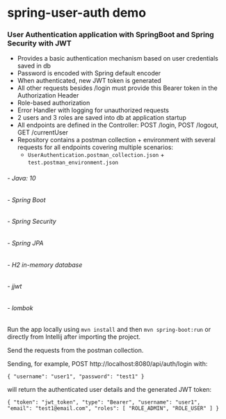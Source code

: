 # spring-user-auth demo
### User Authentication application with SpringBoot and Spring Security with JWT

- Provides a basic authentication mechanism based on user credentials saved in db
- Password is encoded with Spring default encoder
- When authenticated, new JWT token is generated
- All other requests besides /login must provide this Bearer token in the Authorization Header
- Role-based authorization
- Error Handler with logging for unauthorized requests
- 2 users and 3 roles are saved into db at application startup
- All endpoints are defined in the Controller: POST /login, POST /logout, GET /currentUser
- Repository contains a postman collection + environment with several requests for all endpoints covering multiple scenarios:
  - `UserAuthentication.postman_collection.json` + `test.postman_environment.json`

###### - Java: 10
###### - Spring Boot
###### - Spring Security
###### - Spring JPA
###### - H2 in-memory database
###### - jjwt
###### - lombok

Run the app locally using `mvn install` and then `mvn spring-boot:run` or directly from Intellij after importing the project.

Send the requests from the postman collection.

Sending, for example, POST http://localhost:8080/api/auth/login with:

`{
"username": "user1",
"password": "test1"
}`

will return the authenticated user details and the generated JWT token:

`{
"token": "jwt_token",
"type": "Bearer",
"username": "user1",
"email": "test1@email.com",
"roles": [
"ROLE_ADMIN",
"ROLE_USER"
]
}`

